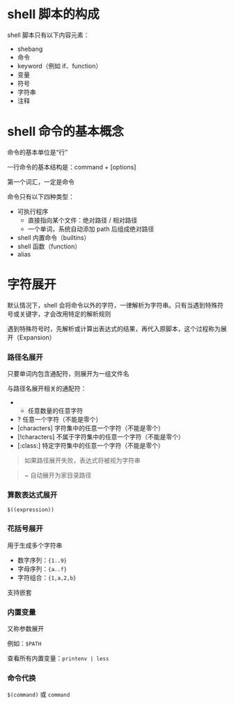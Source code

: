 # shell 脚本的构成

shell 脚本只有以下内容元素：

- shebang
- 命令
- keyword（例如 if、function）
- 变量
- 符号
- 字符串
- 注释


# shell 命令的基本概念

命令的基本单位是“行”

一行命令的基本结构是：command + [options]

第一个词汇，一定是命令

命令只有以下四种类型：

- 可执行程序
  - 直接指向某个文件：绝对路径 / 相对路径
  - 一个单词，系统自动添加 path 后组成绝对路径
- shell 内置命令（builtins）
- shell 函数（function）
- alias


# 字符展开

默认情况下，shell 会将命令以外的字符，一律解析为字符串。只有当遇到特殊符号或关键字，才会改用特定的解析规则

遇到特殊符号时，先解析或计算出表达式的结果，再代入原脚本，这个过程称为展开（Expansion）

### 路径名展开

只要单词内包含通配符，则展开为一组文件名

与路径名展开相关的通配符：

- * 任意数量的任意字符
- ? 任意一个字符（不能是零个）
- [characters] 字符集中的任意一个字符（不能是零个）
- [!characters] 不属于字符集中的任意一个字符（不能是零个）
- [:class:] 特定字符集中的任意一个字符（不能是零个）

> 如果路径展开失败，表达式将被视为字符串

> ~ 自动展开为家目录路径


### 算数表达式展开

`$((expression))`


### 花括号展开

用于生成多个字符串

- 数字序列：`{1..9}`
- 字母序列：`{a..f}`
- 字符组合：`{1,a,2,b}`

支持嵌套


### 内置变量

又称参数展开

例如：`$PATH`

查看所有内置变量：`printenv | less`


### 命令代换

`$(command)` 或 ``command``

